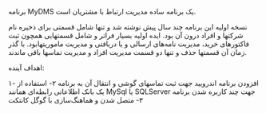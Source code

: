  برنامه MyDMS یک برنامه ساده مدیریت ارتباط با مشتریان است.
 

 نسخه اولیه این برنامه چند سال پیش نوشته شد و تنها شامل قسمتی برای ذخیره نام شرکتها و افراد درون آن بود. ایده اولیه بسیار فراتر و شامل قسمتهایی همچون ثبت فاکتورهای خرید، مدیریت نامه‌های ارسالی و یا دریافتی و مدیریت ماموریتهابود. با گذر زمان آن قسمتها حذف و تنها دو قسمت مدیریت افراد و مدیریت تماسها باقی ماندند.
 
 اهداف آینده:


 ۱- افزودن برنامه اندرویید جهت ثبت تماسهای گوشی و انتقال آن به برنامه
۲- استفاده از یک بانک اطلاعاتی رابطه‌ای همانند MySql یا SQLServer جهت چند کاربره شدن برنامه
۳- متصل شدن و هماهنگ‌‌سازی با گوگل کانتکت
